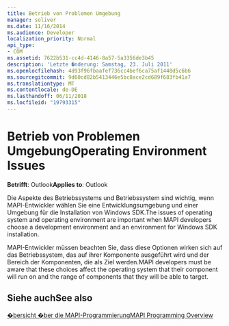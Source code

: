 ```yaml
---
title: Betrieb von Problemen Umgebung
manager: soliver
ms.date: 11/16/2014
ms.audience: Developer
localization_priority: Normal
api_type:
- COM
ms.assetid: 7622b531-cc4d-4146-8a57-5a3356de3b45
description: 'Letzte �nderung: Samstag, 23. Juli 2011'
ms.openlocfilehash: 4d93f96fbaafef736cc4bef6ca75af1448d5c6b6
ms.sourcegitcommit: 9d60cd82b5413446e5bc8ace2cd689f683fb41a7
ms.translationtype: MT
ms.contentlocale: de-DE
ms.lasthandoff: 06/11/2018
ms.locfileid: "19793315"
---
```

# <a name="operating-environment-issues"></a><span data-ttu-id="bb6ca-103">Betrieb von Problemen Umgebung</span><span class="sxs-lookup"><span data-stu-id="bb6ca-103">Operating Environment Issues</span></span>

  
  
<span data-ttu-id="bb6ca-104">**Betrifft**: Outlook</span><span class="sxs-lookup"><span data-stu-id="bb6ca-104">**Applies to**: Outlook</span></span> 
  
<span data-ttu-id="bb6ca-105">Die Aspekte des Betriebssystems und Betriebssystem sind wichtig, wenn MAPI-Entwickler wählen Sie eine Entwicklungsumgebung und einer Umgebung für die Installation von Windows SDK.</span><span class="sxs-lookup"><span data-stu-id="bb6ca-105">The issues of operating system and operating environment are important when MAPI developers choose a development environment and an environment for Windows SDK installation.</span></span>
  
<span data-ttu-id="bb6ca-106">MAPI-Entwickler müssen beachten Sie, dass diese Optionen wirken sich auf das Betriebssystem, das auf ihrer Komponente ausgeführt wird und der Bereich der Komponenten, die als Ziel werden.</span><span class="sxs-lookup"><span data-stu-id="bb6ca-106">MAPI developers must be aware that these choices affect the operating system that their component will run on and the range of components that they will be able to target.</span></span>
  
## <a name="see-also"></a><span data-ttu-id="bb6ca-107">Siehe auch</span><span class="sxs-lookup"><span data-stu-id="bb6ca-107">See also</span></span>



[<span data-ttu-id="bb6ca-108">�bersicht �ber die MAPI-Programmierung</span><span class="sxs-lookup"><span data-stu-id="bb6ca-108">MAPI Programming Overview</span></span>](mapi-programming-overview.md)

